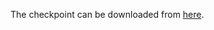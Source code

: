 The checkpoint can be downloaded from [here](https://drive.google.com/drive/folders/1YYmIVTyynLg-Kfu-mviq24WdVkJu-S3M?usp=sharing).
